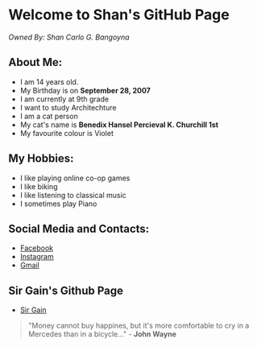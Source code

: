# Welcome to **Shan's** GitHub Page
_Owned By: Shan Carlo G. Bangoyna_


## **About Me:**

- I am 14 years old.
- My Birthday is on **September 28, 2007**
- I am currently at 9th grade
- I want to study Architechture
- I am a cat person
- My cat's name is **Benedix Hansel Percieval K. Churchill 1st**
- My favourite colour is Violet


## **My Hobbies:**

- I like playing online co-op games
- I like biking
- I like listening to classical music
- I sometimes play Piano


## **Social Media and Contacts:**

- [Facebook](https://www.facebook.com/shan.bangoyna.5/)
- [Instagram](https://www.instagram.com/shanbangz/)
- [Gmail](shancarlobangoyna@gmail.com)


## **Sir Gain's Github Page**
- [Sir Gain](https://641n.github.io/computer-9/)




> "Money cannot buy happines, but it's more comfortable to cry in a Mercedes than in a bicycle..."
                                                                        - **John Wayne**

